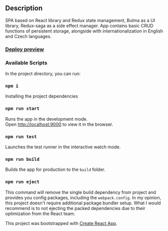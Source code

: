 ## Description
SPA based on React library and Redux state management, Bulma as a UI library, Redux-saga as a side effect manager. App contains basic CRUD functions of persistent storage, alongside with internationalization in English and Czech languages.

### [Deploy preview](https://amazing-mcnulty-45a0ca.netlify.com/)

### Available Scripts

In the project directory, you can run:

### `npm i`

Installing the project dependencies

### `npm run start`

Runs the app in the development mode.<br />
Open [http://localhost:9000](http://localhost:9000) to view it in the browser.

### `npm run test`

Launches the test runner in the interactive watch mode.<br />

### `npm run build`

Builds the app for production to the `build` folder.<br />

### `npm run eject`

This command will remove the single build dependency from project and provides you config packages, including the `webpack.config`.
In my opinion, this project doesn't require additional package bundler setup. What I would recommend is to not ejecting the packed dependencies due to their optimization from the React team. 

This project was bootstrapped with [Create React App](https://github.com/facebook/create-react-app).

